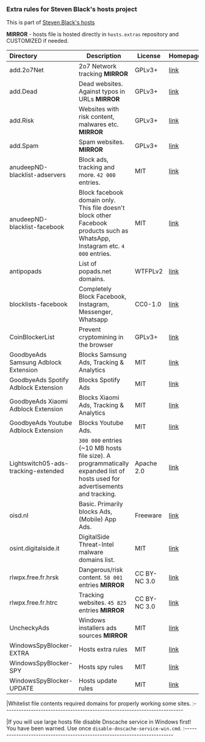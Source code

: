 ### Extra rules for Steven Black's hosts project

This is part of [Steven Black's hosts](https://github.com/StevenBlack/hosts)

**MIRROR** - hosts file is hosted directly in `hosts.extras` repository and CUSTOMIZED if needed. 

| Directory   	 	 | Description                              	 							   	 | License     | Homepage 
:--------------------|-------------------------------------------------------------------------------|-------------|---------
| add.2o7Net  		 | 2o7 Network tracking **MIRROR** | GPLv3+ | [link](http://hostsfile.org/hosts.html)
| add.Dead    		 | Dead websites. Against typos in URLs **MIRROR** | GPLv3+ | [link](http://hostsfile.org/hosts.html)
| add.Risk   	 	 | Websites with risk content, malwares etc. **MIRROR** | GPLv3+ | [link](http://hostsfile.org/hosts.html)
| add.Spam   	 	 | Spam websites. **MIRROR** | GPLv3+ | [link](http://hostsfile.org/hosts.html) 
| anudeepND-blacklist-adservers| Block ads, tracking and more. `42 000` entries.| MIT| [link](https://github.com/anudeepND/blacklist) 
| anudeepND-blacklist-facebook| Block facebook domain only. This file doesn't block other Facebook products such as WhatsApp, Instagram etc. `4 000` entries.| MIT| [link](https://github.com/anudeepND/blacklist) 
| antipopads         | List of popads.net domains. | WTFPLv2 | [link](https://github.com/Yhonay/antipopads)
| blocklists-facebook | Completely Block Facebook, Instagram, Messenger, Whatsapp | CC0-1.0 | [link](https://github.com/jmdugan/blocklists)
| CoinBlockerList    | Prevent cryptomining in the browser | GPLv3+ | [link](https://gitlab.com/ZeroDot1/CoinBlockerLists)
| GoodbyeAds Samsung Adblock Extension |Blocks Samsung Ads, Tracking & Analytics | MIT | [link](https://github.com/jerryn70/GoodbyeAds)
| GoodbyeAds Spotify Adblock Extension |Blocks Spotify Ads | MIT | [link](https://github.com/jerryn70/GoodbyeAds)
| GoodbyeAds Xiaomi Adblock Extension |Blocks Xiaomi Ads, Tracking & Analytics | MIT | [link](https://github.com/jerryn70/GoodbyeAds)
| GoodbyeAds Youtube Adblock Extension |Blocks Youtube Ads. | MIT | [link](https://github.com/jerryn70/GoodbyeAds)
| Lightswitch05-ads-tracking-extended | `300 000` entries (~10 MB hosts file size). A programmatically expanded list of hosts used for advertisements and tracking. | Apache 2.0 | [link](https://github.com/lightswitch05/hosts) 
| oisd.nl | Basic. Primarily blocks Ads, (Mobile) App Ads. | Freeware|[link](https://oisd.nl/)
| osint.digitalside.it | DigitalSide Threat-Intel malware domains list. | MIT|[link](https://github.com/davidonzo/Threat-Intel)
| rlwpx.free.fr.hrsk | Dangerous/risk content. `58 001` entries **MIRROR** | CC BY-NC 3.0| [link](http://rlwpx.free.fr/WPFF/hosts.htm)
| rlwpx.free.fr.htrc | Tracking websites. `45 825` entries **MIRROR** | CC BY-NC 3.0| [link](http://rlwpx.free.fr/WPFF/hosts.htm)
| UncheckyAds 	 	 | Windows installers ads sources  **MIRROR** | MIT | [link](https://unchecky.com/)
| WindowsSpyBlocker-EXTRA | Hosts extra rules | MIT | [link](https://github.com/crazy-max/WindowsSpyBlocker)
| WindowsSpyBlocker-SPY | Hosts spy rules | MIT | [link](https://github.com/crazy-max/WindowsSpyBlocker)
| WindowsSpyBlocker-UPDATE | Hosts update rules | MIT | [link](https://github.com/crazy-max/WindowsSpyBlocker)

|Whitelist file contents required domains for properly working some sites.
:-------------------------------------------------------------------------

|If you will use large hosts file disable Dnscache service in Windows first! You have been warned. Use once	`disable-dnscache-service-win.cmd`.
:-------------------------------------------------------------------------
